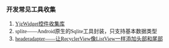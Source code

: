 ### <font face="楷体">开发常见工具收集</font>

1. <font face="楷体">[YjzWidget控件收集库](https://github.com/yjz0221/yjzwidget)</font>
2. <font face="楷体">splite——Android原生的Sqlite工具封装，只支持基本数据类型</font>
3. <font face="楷体">[headeradapter——让RecyclerView像ListView一样添加头部和尾部](https://github.com/donkingliang/HeaderViewAdapter)</font>
